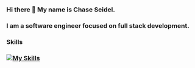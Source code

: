 ### Hi there 👋 My name is Chase Seidel.
### I am a software engineer focused on full stack development.

### Skills
### [![My Skills](https://skillicons.dev/icons?i=js,html,css,wasm)](https://skillicons.dev)

<!--
**chaseseidel/chaseseidel** is a ✨ _special_ ✨ repository because its `README.md` (this file) appears on your GitHub profile.

Here are some ideas to get you started:

- 🔭 I’m currently working on ...
- 🌱 I’m currently learning ...
- 👯 I’m looking to collaborate on ...
- 🤔 I’m looking for help with ...
- 💬 Ask me about ...
- 📫 How to reach me: ...
- 😄 Pronouns: ...
- ⚡ Fun fact: ...
-->
